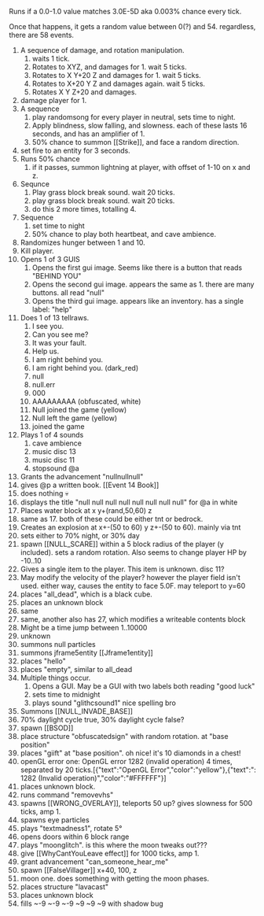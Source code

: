 
Runs if a 0.0-1.0 value matches 3.0E-5D
aka 0.003% chance every tick.

Once that happens, it gets a random value between 0(?) and 54.
regardless, there are 58 events.

1. A sequence of damage, and rotation manipulation.
	1. waits 1 tick.
	2. Rotates to XYZ, and damages for 1. wait 5 ticks.
	3. Rotates to X Y+20 Z and damages for 1. wait 5 ticks.
	4. Rotates to X+20 Y Z and damages again. wait 5 ticks.
	5. Rotates X Y Z+20 and damages.
2. damage player for 1.
3. A sequence
	1. play randomsong for every player in neutral, sets time to night.
	2. Apply blindness, slow falling, and slowness. each of these lasts 16 seconds, and has an amplifier of 1.
	3. 50% chance to summon [[Strike]], and face a random direction.
4. set fire to an entity for 3 seconds.
5. Runs 50% chance
	1. if it passes, summon lightning at player, with offset of 1-10 on x and z.
6. Sequnce
	1. Play grass block break sound. wait 20 ticks.
	2. play grass block break sound. wait 20 ticks.
	3. do this 2 more times, totalling 4.
7. Sequence
	1. set time to night
	2. 50% chance to play both heartbeat, and cave ambience.
8. Randomizes hunger between 1 and 10.
9. Kill player.
10. Opens 1 of 3 GUIS
	1. Opens the first gui image. Seems like there is a button that reads "BEHIND YOU"
	2. Opens the second gui image. appears the same as 1. there are many buttons. all read "null"
	3. Opens the third gui image. appears like an inventory. has a single label: "help"
11. Does 1 of 13 tellraws.
	1. I see you.
	2. Can you see me?
	3. It was your fault.
	4. Help us.
	5. I am right behind you.
	6. I am right behind you. (dark_red)
	7. null
	8. null.err
	9. 000
	10. AAAAAAAAA (obfuscated, white)
	11. Null joined the game (yellow)
	12. Null left the game (yellow)
	13. joined the game
12. Plays 1 of 4 sounds
	1. cave ambience
	2. music disc 13
	3. music disc 11
	4. stopsound @a
13. Grants the advancement "nullnullnull"
14. gives @p a written book. [[Event 14 Book]]
15. does nothing 💀 
16. displays the title "null null null null null null null null" for @a in white
17. Places water block at x y+(rand,50,60) z
18. same as 17. both of these could be either tnt or bedrock.
19. Creates an explosion at x+-(50 to 60) y z+-(50 to 60). mainly via tnt
20. sets either to 70% night, or 30% day
21. spawn [[NULL_SCARE]] within a 5 block radius of the player (y included). sets a random rotation. Also seems to change player HP by -10..10
22. Gives a single item to the player. This item is unknown. disc 11?
23. May modify the velocity of the player? however the player field isn't used. either way, causes the entity to face 5.0F. may teleport to y=60
24. places "all_dead", which is a black cube.
25. places an unknown block
26. same
27. same, another also has 27, which modifies a writeable contents block
28. Might be a time jump between 1..10000
29.  unknown
30.  summons null particles
31.  summons jframe5entity [[Jframe1entity]]
32. places "hello"
33. places "empty", similar to all_dead
34. Multiple things occur.
	1. Opens a GUI. May be a GUI with two labels both reading "good luck"
	2. sets time to midnight
	3. plays sound "glithcsound1" nice spelling bro
35. Summons [[NULL_INVADE_BASE]]
36. 70% daylight cycle true, 30% daylight cycle false?
37. spawn [[BSOD]]
38. place structure "obfuscatedsign" with random rotation. at "base position"
39. places "giift" at "base position". oh nice! it's 10 diamonds in a chest!
40. openGL error one: OpenGL error 1282 (invalid operation) 4 times, separated by 20 ticks.\[{"text":"OpenGL Error","color":"yellow"},{"text":": 1282 (Invalid operation)","color":"#FFFFFF"}]
41. places unknown block.
42. runs command "removevhs"
43. spawns [[WRONG_OVERLAY]], teleports 50 up? gives slowness for 500 ticks, amp 1.
44. spawns eye particles
45. plays "textmadness1", rotate 5°
46. opens doors within 6 block range
47. plays "moonglitch". is this where the moon tweaks out???
48. give [[WhyCantYouLeave effect]] for 1000 ticks, amp 1.
49. grant advancement "can_someone_hear_me"
50. spawn [[FalseVillager]] x+40, 100, z
51. moon one. does something with getting the moon phases.
52. places structure "lavacast"
53. places unknown block
54. fills ~-9 ~-9 ~-9 ~9 ~9 ~9 with shadow bug
